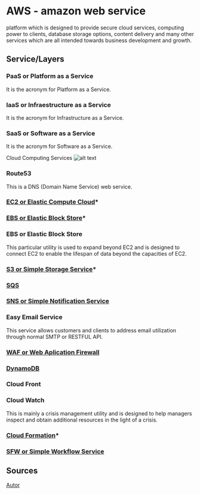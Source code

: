 # AWS - amazon web service
platform which is designed to provide secure cloud services, computing power to clients, database storage options, content delivery and many other services which are all intended towards business development and growth.

## Service/Layers

### PaaS or Platform as a Service
It is the acronym for Platform as a Service.

### IaaS or Infraestructure as a Service 
It is the acronym for Infrastructure as a Service.

### SaaS or Software as a Service
It is the acronym for Software as a Service.

Cloud Computing Services
![alt text](https://www.whizlabs.com/blog/wp-content/uploads/2019/01/cloud-computing-services.png "Cloud Computing Services")

### Route53
This is a DNS (Domain Name Service) web service.

### [EC2 or Elastic Compute Cloud](EC2.md)*

### [EBS or Elastic Block Store](EBS.md)*

### EBS or Elastic Block Store
This particular utility is used to expand beyond EC2 and is designed to connect EC2 to enable the lifespan of data beyond the capacities of EC2.

### [S3 or Simple Storage Service](EBS.md)*

### [SQS](SQS.md)


### [SNS or Simple Notification Service](SNS.md)

### Easy Email Service
This service allows customers and clients to address email utilization through normal SMTP or RESTFUL API.

### [WAF or Web Aplication Firewall](WAF.md)

### [DynamoDB](DynamoDB.md)

### Cloud Front

### Cloud Watch
This is mainly a crisis management utility and is designed to help managers inspect and obtain additional resources in the light of a crisis.

### [Cloud Formation](CloudFormation.md)*

### [SFW or Simple Workflow Service](SFW.md) 

## Sources
[Autor](Autor.md)
